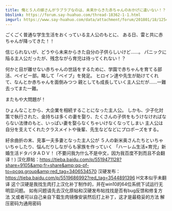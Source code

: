 ```yaml
---
title: 俺と５人の嫁さんがラブラブなのは、未来からきた赤ちゃんのおかげに違いない！？
bbslink: https://forum.say-huahuo.com/thread-18362-1-1.html
imgurl: https://www.say-huahuo.com/data/attachment/forum/201801/18/125415nefzgg0dibdgu7ft.png
---
```


ごくごく普通な学生生活をおくっている主人公のもとに、
ある日、雷と共に赤ちゃんが降ってきた！！

信じられないが、どうやら未来からきた自分の子供らしいけど……。
パニックに陥る主人公だったが、残念ながら育児は待ってくれない！？

何かと目が離せない赤ちゃんの世話をするために、学園で赤ちゃんを育てる部活、ベイビー部。略して「ベイブ」を発足。
ヒロイン達や先生が助けてくれて、なんとか赤ちゃんを面倒みつつ
親としても成長していく主人公だが……一難去ってまた一難。

またもや大問題が！

ひょんなことから、大企業を相続することになった主人公。
しかも、少子化対策で執行された、金持ちは多くの妻を娶り、たくさんの子供をもうけなければならない法律のもと、いっぱい妻を娶らなくちゃいけなくなってしまい
主人公は自分を支えてくれたクラスメイトや後輩、先生などなどにプロポーズをする。

紆余曲折の末、見事一夫多妻となった主人公が
５人の新米奥さんたちといちゃいちゃしたり、悩んだりしながらも家族を作っていく
「ハーレム生活×育児」新婚生活ドタバタＡＤＶ！
(不要问我为什么不是中文，因为我百度不到而且不会翻译！)
汉化原帖：https://tieba.baidu.com/p/5519471128?share=9105&amp;fr=share&amp;qq-pf-to=pcqq.group&amp;red_tag=3406534570
汉硬发布：https://tieba.baidu.com/p/5519686992?red_tag=3544891396
H文本似乎未翻译
这个汉硬是我找生肉打上汉化补丁制作的，并在win10的64位系统下试运行无明显问题。
如有问题请先去汉化原帖和汉硬发布帖找找是否有bug反馈和修复方法
又或者可以自己亲自下载生肉镜像安装然后打上补丁，这才是最稳妥的方法
解压密码为通用密码<!--more-->
